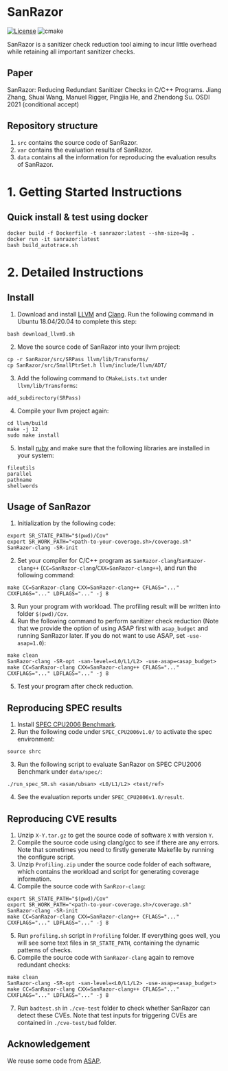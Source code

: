 # SanRazor
[![License](https://img.shields.io/github/license/SanRazor-repo/SanRazor?color=blue)](https://opensource.org/licenses/Apache-2.0)
![cmake](https://github.com/SanRazor-repo/SanRazor/workflows/CMake/badge.svg)

SanRazor is a sanitizer check reduction tool aiming to incur little overhead while retaining all important sanitizer checks. 

## Paper
SanRazor: Reducing Redundant Sanitizer Checks in C/C++ Programs. Jiang Zhang, Shuai Wang, Manuel Rigger, Pingjia He, and Zhendong Su. OSDI 2021 (conditional accept)

## Repository structure
1. `src` contains the source code of SanRazor.
2. `var` contains the evaluation results of SanRazor.
3. `data` contains all the information for reproducing the evaluation results of SanRazor.

# 1. Getting Started Instructions
## Quick install & test using docker
```
docker build -f Dockerfile -t sanrazor:latest --shm-size=8g . 
docker run -it sanrazor:latest
bash build_autotrace.sh
```
# 2. Detailed Instructions
## Install
1. Download and install [LLVM](https://llvm.org/docs/GettingStarted.html) and [Clang](https://clang.llvm.org/get_started.html).
Run the following command in Ubuntu 18.04/20.04 to complete this step:
```
bash download_llvm9.sh
```
2. Move the source code of SanRazor into your llvm project:
```
cp -r SanRazor/src/SRPass llvm/lib/Transforms/
cp SanRazor/src/SmallPtrSet.h llvm/include/llvm/ADT/
```
3. Add the following command to `CMakeLists.txt` under `llvm/lib/Transforms`:
```
add_subdirectory(SRPass)
```
4. Compile your llvm project again:
```
cd llvm/build
make -j 12
sudo make install
```
5. Install [ruby](https://www.ruby-lang.org/en/documentation/installation/) and make sure that the following libraries are installed in your system:
```
fileutils
parallel
pathname
shellwords
```

## Usage of SanRazor
1. Initialization by the following code:
```
export SR_STATE_PATH="$(pwd)/Cov"
export SR_WORK_PATH="<path-to-your-coverage.sh>/coverage.sh"
SanRazor-clang -SR-init
```
2. Set your compiler for C/C++ program as `SanRazor-clang`/`SanRazor-clang++` (`CC=SanRazor-clang`/`CXX=SanRazor-clang++`), and run the following command:
```
make CC=SanRazor-clang CXX=SanRazor-clang++ CFLAGS="..." CXXFLAGS="..." LDFLAGS="..." -j 8
```
3. Run your program with workload. The profiling result will be written into folder `$(pwd)/Cov`.
4. Run the following command to perform sanitizer check reduction (Note that we provide the option of using ASAP first with `asap_budget` and running SanRazor later. If you do not want to use ASAP, set `-use-asap=1.0`):
```
make clean
SanRazor-clang -SR-opt -san-level=<L0/L1/L2> -use-asap=<asap_budget>
make CC=SanRazor-clang CXX=SanRazor-clang++ CFLAGS="..." CXXFLAGS="..." LDFLAGS="..." -j 8
```
5. Test your program after check reduction.

## Reproducing SPEC results
1. Install [SPEC CPU2006 Benchmark](https://www.spec.org/cpu2006/).
2. Run the following code under `SPEC_CPU2006v1.0/` to activate the spec environment:
```
source shrc
```
3. Run the following script to evaluate SanRazor on SPEC CPU2006 Benchmark under `data/spec/`:
```
./run_spec_SR.sh <asan/ubsan> <L0/L1/L2> <test/ref>
```
4. See the evaluation reports under `SPEC_CPU2006v1.0/result`.

## Reproducing CVE results
1. Unzip `X-Y.tar.gz` to get the source code of software `X` with version `Y`.
2. Compile the source code using clang/gcc to see if there are any errors. Note that sometimes you need to firstly generate Makefile by running the configure script.
3. Unzip `Profiling.zip` under the source code folder of each software, which contains the workload and script for generating coverage information.
4. Compile the source code with `SanRzor-clang`:
```
export SR_STATE_PATH="$(pwd)/Cov"
export SR_WORK_PATH="<path-to-your-coverage.sh>/coverage.sh"
SanRazor-clang -SR-init
make CC=SanRazor-clang CXX=SanRazor-clang++ CFLAGS="..." CXXFLAGS="..." LDFLAGS="..." -j 8
```
5. Run `profiling.sh` script in `Profiling` folder. If everything goes well, you will see some text files in `SR_STATE_PATH`, containing the dynamic patterns of checks. 
6. Compile the source code with `SanRazor-clang` again to remove redundant checks:
```
make clean
SanRazor-clang -SR-opt -san-level=<L0/L1/L2> -use-asap=<asap_budget>
make CC=SanRazor-clang CXX=SanRazor-clang++ CFLAGS="..." CXXFLAGS="..." LDFLAGS="..." -j 8
```
7. Run `badtest.sh` in `./cve-test` folder to check whether SanRazor can detect these CVEs. Note that test inputs for triggering CVEs are contained in `./cve-test/bad` folder.

## Acknowledgement
We reuse some code from [ASAP](https://github.com/dslab-epfl/asap).
